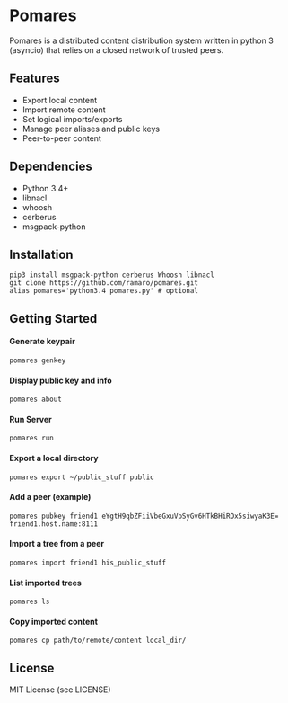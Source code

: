# Pomares

Pomares is a distributed content distribution system written in python 3 (asyncio) that relies on a closed network of trusted peers.

## Features

* Export local content
* Import remote content
* Set logical imports/exports
* Manage peer aliases and public keys
* Peer-to-peer content


## Dependencies

* Python 3.4+
* libnacl
* whoosh
* cerberus
* msgpack-python

## Installation

    pip3 install msgpack-python cerberus Whoosh libnacl
    git clone https://github.com/ramaro/pomares.git
    alias pomares='python3.4 pomares.py' # optional

## Getting Started

#### Generate keypair
    pomares genkey

#### Display public key and info
    pomares about

#### Run Server
    pomares run 

#### Export a local directory
    pomares export ~/public_stuff public

#### Add a peer (example)
    pomares pubkey friend1 eYgtH9qbZFiiVbeGxuVpSyGv6HTkBHiROx5siwyaK3E= friend1.host.name:8111

#### Import a tree from a peer
    pomares import friend1 his_public_stuff

#### List imported trees
    pomares ls

#### Copy imported content
    pomares cp path/to/remote/content local_dir/


## License

MIT License (see LICENSE)
